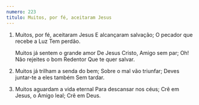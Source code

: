 ```yaml
---
numero: 223
titulo: Muitos, por fé, aceitaram Jesus
---
```

1. Muitos, por fé, aceitaram Jesus
   E alcançaram salvação;
   O pecador que recebe a Luz
   Tem perdão.

   Muitos já sentem o grande amor
   De Jesus Cristo, Amigo sem par;
   Oh! Não rejeites o bom Redentor
   Que te quer salvar.

2. Muitos já trilham a senda do bem;
   Sobre o mal vão triunfar;
   Deves juntar-te a eles também
   Sem tardar.

3. Muitos aguardam a vida eternal
   Para descansar nos céus;
   Crê em Jesus, o Amigo leal;
   Crê em Deus.
